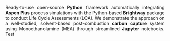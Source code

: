 
<p style="text-align: justify;">
Ready-to-use open-source <strong>Python</strong> framework automatically integrating <strong>Aspen Plus</strong> process simulations with the Python-based <strong>Brightway</strong> package to conduct Life Cycle Assessments (LCA). We demonstrate the approach on a well-studied, solvent-based post-combustion <strong>carbon capture</strong> system using Monoethanolamine (MEA) through streamlined <strong>Jupyter</strong> notebooks. Test
</p>
